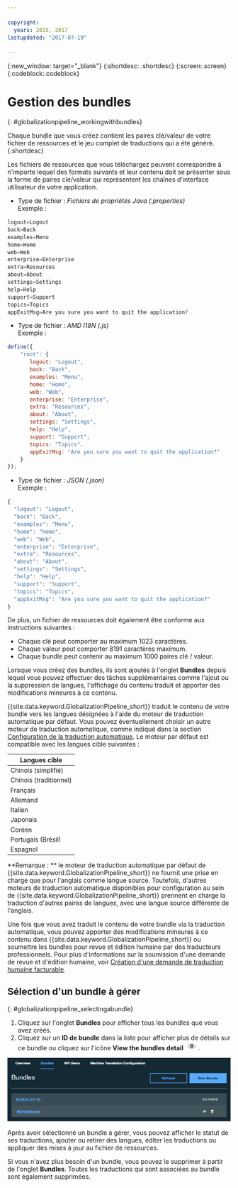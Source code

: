 ```yaml
---

copyright:
  years: 2015, 2017
lastupdated: "2017-07-19"

---
```


{:new_window: target="_blank"}
{:shortdesc: .shortdesc}
{:screen:.screen}
{:codeblock:.codeblock}


# Gestion des bundles
{: #globalizationpipeline_workingwithbundles}

Chaque bundle que vous créez contient les paires clé/valeur de votre fichier de ressources et le jeu complet de traductions qui a été généré.
{:shortdesc}

Les fichiers de ressources que vous téléchargez peuvent correspondre à n'importe lequel des formats suivants et leur contenu doit se présenter sous la forme de paires clé/valeur qui représentent les chaînes d'interface utilisateur de votre application.


* Type de fichier : *Fichiers de propriétés Java (.properties)*<br>
Exemple :
```js
logout=Logout
back=Back
examples=Menu
home=Home
web=Web
enterprise=Enterprise
extra=Resources
about=About
settings=Settings
help=Help
support=Support
topics=Topics
appExitMsg=Are you sure you want to quit the application?
```
* Type de fichier : *AMD I18N (.js)*<br>
Exemple :
```js
define({
    "root": {
       logout: "Logout",
       back: "Back",
       examples: "Menu",
       home: "Home",
       web: "Web",
       enterprise: "Enterprise",
       extra: "Resources",
       about: "About",
       settings: "Settings",
       help: "Help",
       support: "Support",
       topics: "Topics",
       appExitMsg: "Are you sure you want to quit the application?"
    }
});
``` 
* Type de fichier : *JSON (.json)*<br>
Exemple :
```js
{
  "logout": "Logout",
  "back": "Back",
  "examples": "Menu",
  "home": "Home",
  "web": "Web",
  "enterprise": "Enterprise",
  "extra": "Resources",
  "about": "About",
  "settings": "Settings",
  "help": "Help",
  "support": "Support",
  "topics": "Topics",
  "appExitMsg": "Are you sure you want to quit the application?"
}
``` 

De plus, un fichier de ressources doit également être conforme aux instructions suivantes :
* Chaque clé peut comporter au maximum 1023 caractères.
* Chaque valeur peut comporter 8191 caractères maximum.
* Chaque bundle peut contenir au maximum 1000 paires clé / valeur.

Lorsque vous créez des bundles, ils sont ajoutés à l'onglet **Bundles** depuis lequel vous pouvez effectuer des tâches supplémentaires comme l'ajout ou la suppression de langues, l'affichage du contenu traduit et apporter des modifications mineures à ce contenu. 

{{site.data.keyword.GlobalizationPipeline_short}} traduit le contenu de votre bundle vers les langues désignées à l'aide du moteur de traduction automatique par défaut. Vous pouvez éventuellement choisir un autre moteur de traduction automatique, comme indiqué dans la section [Configuration de la traduction automatique](managetranslations.html#machineconfig). Le moteur par défaut est compatible avec les langues cible suivantes :

<table>
<thead>
<tr>
<th>Langues cible</th>
</tr>
</thead>
<tbody>
<tr>
<td>Chinois (simplifié)</td>
</tr>
<tr>
<td>Chinois (traditionnel)</td>
</tr>
<tr>
<td>Français</td>
</tr>
<tr>
<td>Allemand</td>
</tr>
<tr>
<td>Italien</td>
</tr>
<tr>
<td>Japonais</td>
</tr>
<tr>
<td>Coréen</td>
</tr>
<tr>
<td>Portugais (Brésil)</td>
</tr>
<tr>
<td>Espagnol</td>
</tr>
</tbody>
</table>

**Remarque : ** le moteur de traduction automatique par défaut de {{site.data.keyword.GlobalizationPipeline_short}} ne fournit une prise en charge que pour l'anglais comme langue source. Toutefois, d'autres moteurs de traduction automatique disponibles pour configuration au sein de {{site.data.keyword.GlobalizationPipeline_short}} prennent en charge la traduction d'autres paires de langues, avec une langue source différente de l'anglais.

Une fois que vous avez traduit le contenu de votre bundle via la traduction automatique, vous pouvez apporter des modifications mineures à ce contenu dans {{site.data.keyword.GlobalizationPipeline_short}} ou soumettre les bundles pour revue et édition humaine par des traducteurs professionnels. Pour plus d'informations sur la soumission d'une demande de revue et d'édition humaine, voir [Création d'une demande de traduction humaine facturable](managetranslations.html#humantranslation). 




## Sélection d'un bundle à gérer
{: #globalizationpipeline_selectingabundle}

1. Cliquez sur l'onglet **Bundles** pour afficher tous les bundles que vous avez créés.
2. Cliquez sur un **ID de bundle** dans la liste pour afficher plus de détails sur ce bundle ou cliquez sur l'icône **View the bundles detail** ![Sélectionnez dans la colonne Actions l'icône d'affichage des détails des bundles pour ouvrir un bundle et gérer ses traductions](images/viewProjectDetailIcon.png).

![Affichage de tous les bundles disponibles dans l'onglet Bundles.](images/translationBundles.png)

Après avoir sélectionné un bundle à gérer, vous pouvez afficher le statut de ses traductions, ajouter ou retirer des langues, éditer les traductions ou appliquer des mises à jour au fichier de ressources.

Si vous n'avez plus besoin d'un bundle, vous pouvez le supprimer à partir de l'onglet **Bundles**. Toutes les traductions qui sont associées au bundle sont également supprimées.


